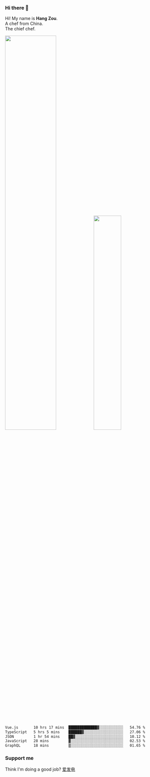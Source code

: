 ### Hi there 👋

Hi! My name is **Hang Zou**.  
A chef from China.  
The chief chef.

<img align="" width="57.5%" src="https://github-readme-stats.vercel.app/api?username=zouhangwithsweet&hide_title=true&hide_border=true&show_icons=true&include_all_commits=true&line_height=21" /><img align="" width="42.4%" src="https://github-readme-stats.vercel.app/api/top-langs/?username=zouhangwithsweet&hide_title=true&hide_border=true&layout=compact" />

<!--START_SECTION:waka-->

```txt
Vue.js       10 hrs 17 mins  █████████████▓░░░░░░░░░░░   54.76 %
TypeScript   5 hrs 5 mins    ██████▓░░░░░░░░░░░░░░░░░░   27.06 %
JSON         1 hr 54 mins    ██▓░░░░░░░░░░░░░░░░░░░░░░   10.12 %
JavaScript   28 mins         ▓░░░░░░░░░░░░░░░░░░░░░░░░   02.53 %
GraphQL      18 mins         ▒░░░░░░░░░░░░░░░░░░░░░░░░   01.65 %
```

<!--END_SECTION:waka-->

### Support me

Think I'm doing a good job? [爱发电](https://afdian.net/@zouhangsweet)
